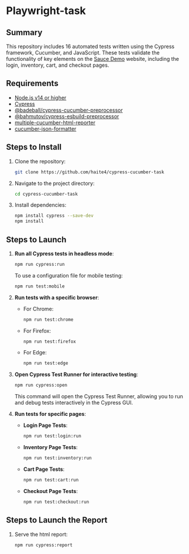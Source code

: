 # Playwright-task

## Summary

This repository includes 16 automated tests written using the Cypress framework, Cucumber, and JavaScript. These tests validate the functionality of key elements on the [Sauce Demo](https://www.saucedemo.com/) website, including the login, inventory, cart, and checkout pages.

## Requirements

- [Node.js v14 or higher](https://nodejs.org/en/download/package-manager)
- [Cypress](https://docs.cypress.io/guides/getting-started/installing-cypress)
- [@badeball/cypress-cucumber-preprocessor](https://github.com/badeball/cypress-cucumber-preprocessor)
- [@bahmutov/cypress-esbuild-preprocessor](https://github.com/bahmutov/cypress-esbuild-preprocessor)
- [multiple-cucumber-html-reporter](https://www.npmjs.com/package/multiple-cucumber-html-reporter)
- [cucumber-json-formatter](https://github.com/cucumber/json-formatter)

## Steps to Install

1. Clone the repository:
    ```sh
    git clone https://github.com/haite4/cypress-cucumber-task
    ```
2. Navigate to the project directory:
    ```sh 
    cd cypress-cucumber-task
    ```
3. Install dependencies:
    ```sh
    npm install cypress --save-dev
    npm install 
    ``` 

## Steps to Launch

1. **Run all Cypress tests in headless mode**:
    ```sh
    npm run cypress:run
    ```
    To use a configuration file for mobile testing:
    ```sh
    npm run test:mobile
    ```

2. **Run tests with a specific browser**:
    - For Chrome:
        ```sh
        npm run test:chrome
        ```
    - For Firefox:
        ```sh
        npm run test:firefox
        ```
    - For Edge:
        ```sh
        npm run test:edge
        ```

3. **Open Cypress Test Runner for interactive testing**:
    ```sh
    npm run cypress:open
    ```
    This command will open the Cypress Test Runner, allowing you to run and debug tests interactively in the Cypress GUI.
    
4. **Run tests for specific pages**:
    - **Login Page Tests**:
        ```sh
        npm run test:login:run
        ```
    - **Inventory Page Tests**:
        ```sh
        npm run test:inventory:run
        ```
    - **Cart Page Tests**:
        ```sh
        npm run test:cart:run
        ```
    - **Checkout Page Tests**:
        ```sh
        npm run test:checkout:run
        ```
## Steps to Launch the Report
1. Serve the html report:
    ```sh
    npm run cypress:report
    ```
